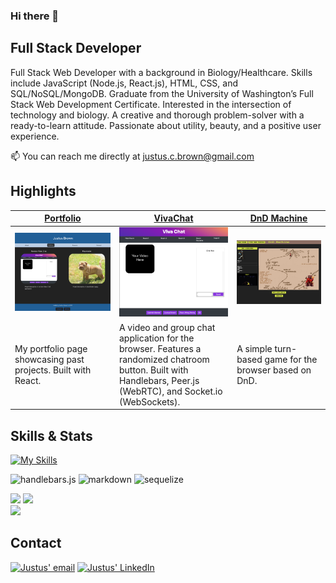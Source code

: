 ### Hi there 👋

## Full Stack Developer
Full Stack Web Developer with a background in Biology/Healthcare. Skills include JavaScript (Node.js, React.js), HTML, CSS, and SQL/NoSQL/MongoDB. Graduate from the University of Washington’s Full Stack Web Development Certificate. Interested in the intersection of technology and biology. A creative and thorough problem-solver with a ready-to-learn attitude. Passionate about utility, beauty, and a positive user experience.

📫 You can reach me directly at justus.c.brown@gmail.com

## Highlights
|[Portfolio](https://brownj47.github.io/portfolio/)|[VivaChat](https://vivachat.herokuapp.com/)|[DnD Machine](https://knight19jonathan.github.io/Adventure-Game-Project-/)|
|---|---|---|
|![Portolio Home Screen](./sshotport.png)|![VivaChat Home Screen](./vivachat.png)|![DnD Machine Home Screen](./dndMachine.png)|
|My portfolio page showcasing past projects. Built with React. |A video and group chat application for the browser. Features a randomized chatroom button. Built with Handlebars, Peer.js (WebRTC), and Socket.io (WebSockets). |A simple turn-based game for the browser based on DnD.|

## Skills & Stats
[![My Skills](https://skillicons.dev/icons?i=js,html,css,github,heroku,git,mongodb,mysql,nodejs,vscode,react,vue,bootstrap,jquery)](https://skillicons.dev)

![handlebars.js](https://img.shields.io/badge/Handlebars.js-f0772b?style=for-the-badge&logo=handlebarsdotjs&logoColor=black)
![markdown](https://img.shields.io/badge/Markdown-000000?style=for-the-badge&logo=markdown&logoColor=white)
![sequelize](https://img.shields.io/badge/Sequelize-52B0E7?style=for-the-badge&logo=Sequelize&logoColor=white)

![](https://github-profile-summary-cards.vercel.app/api/cards/profile-details?username=brownj47&theme=vue)
![](https://github-readme-stats.vercel.app/api?username=brownj47)
<br>
![](https://github-readme-stats.vercel.app/api/top-langs/?username=brownj47)


## Contact
[![Justus' email](https://img.shields.io/badge/Gmail-D14836?style=for-the-badge&logo=gmail&logoColor=white)](mailto:justus.c.brown@gmail.com) [![Justus' LinkedIn](https://img.shields.io/badge/LinkedIn-0077B5?style=for-the-badge&logo=linkedin&logoColor=white)](https://www.linkedin.com/in/justus-b-8a1158108/)



<!--
**brownj47/brownj47** is a ✨ _special_ ✨ repository because its `README.md` (this file) appears on your GitHub profile.

Here are some ideas to get you started:

- 🔭 I’m currently working on ...
- 🌱 I’m currently learning ...
- 👯 I’m looking to collaborate on ...
- 🤔 I’m looking for help with ...
- 💬 Ask me about ...
- 📫 How to reach me: ...
- 😄 Pronouns: ...
- ⚡ Fun fact: ...
-->
